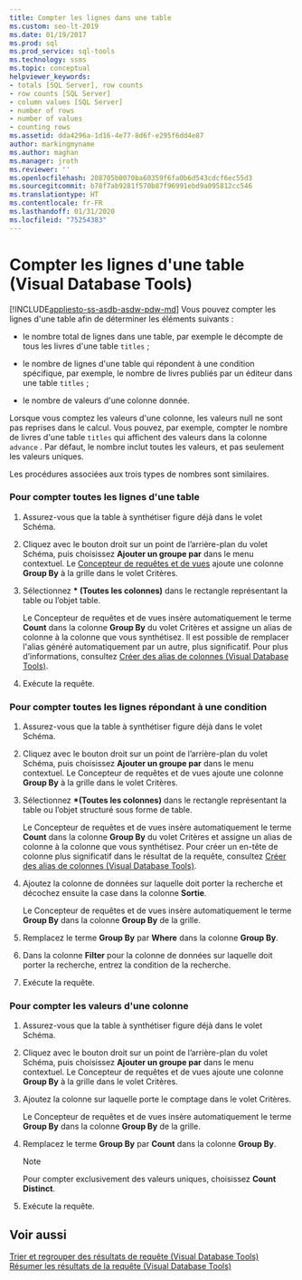 ```yaml
---
title: Compter les lignes dans une table
ms.custom: seo-lt-2019
ms.date: 01/19/2017
ms.prod: sql
ms.prod_service: sql-tools
ms.technology: ssms
ms.topic: conceptual
helpviewer_keywords:
- totals [SQL Server], row counts
- row counts [SQL Server]
- column values [SQL Server]
- number of rows
- number of values
- counting rows
ms.assetid: dda4296a-1d16-4e77-8d6f-e295f6dd4e87
author: markingmyname
ms.author: maghan
ms.manager: jroth
ms.reviewer: ''
ms.openlocfilehash: 208705b0070ba60359f6fa0b6d543cdcf6ec55d3
ms.sourcegitcommit: b78f7ab9281f570b87f96991ebd9a095812cc546
ms.translationtype: HT
ms.contentlocale: fr-FR
ms.lasthandoff: 01/31/2020
ms.locfileid: "75254383"
---
```

# <a name="count-rows-in-a-table-visual-database-tools"></a>Compter les lignes d'une table (Visual Database Tools)
[!INCLUDE[appliesto-ss-asdb-asdw-pdw-md](../../includes/appliesto-ss-asdb-asdw-pdw-md.md)]
Vous pouvez compter les lignes d'une table afin de déterminer les éléments suivants :  
  
-   le nombre total de lignes dans une table, par exemple le décompte de tous les livres d'une table `titles` ;  
  
-   le nombre de lignes d'une table qui répondent à une condition spécifique, par exemple, le nombre de livres publiés par un éditeur dans une table `titles` ;  
  
-   le nombre de valeurs d'une colonne donnée.  
  
Lorsque vous comptez les valeurs d'une colonne, les valeurs null ne sont pas reprises dans le calcul. Vous pouvez, par exemple, compter le nombre de livres d'une table `titles` qui affichent des valeurs dans la colonne `advance` . Par défaut, le nombre inclut toutes les valeurs, et pas seulement les valeurs uniques.  
  
Les procédures associées aux trois types de nombres sont similaires.  
  
### <a name="to-count-all-the-rows-in-a-table"></a>Pour compter toutes les lignes d'une table  
  
1.  Assurez-vous que la table à synthétiser figure déjà dans le volet Schéma.  
  
2.  Cliquez avec le bouton droit sur un point de l’arrière-plan du volet Schéma, puis choisissez **Ajouter un groupe par** dans le menu contextuel. Le [Concepteur de requêtes et de vues](../../ssms/visual-db-tools/query-and-view-designer-tools-visual-database-tools.md) ajoute une colonne **Group By** à la grille dans le volet Critères.  
  
3.  Sélectionnez **&#42; (Toutes les colonnes)** dans le rectangle représentant la table ou l’objet table.  
  
    Le Concepteur de requêtes et de vues insère automatiquement le terme **Count** dans la colonne **Group By** du volet Critères et assigne un alias de colonne à la colonne que vous synthétisez. Il est possible de remplacer l'alias généré automatiquement par un autre, plus significatif. Pour plus d’informations, consultez [Créer des alias de colonnes &#40;Visual Database Tools&#41;](../../ssms/visual-db-tools/create-column-aliases-visual-database-tools.md).  
  
4.  Exécute la requête.  
  
### <a name="to-count-all-the-rows-that-meet-a-condition"></a>Pour compter toutes les lignes répondant à une condition  
  
1.  Assurez-vous que la table à synthétiser figure déjà dans le volet Schéma.  
  
2.  Cliquez avec le bouton droit sur un point de l’arrière-plan du volet Schéma, puis choisissez **Ajouter un groupe par** dans le menu contextuel. Le Concepteur de requêtes et de vues ajoute une colonne **Group By** à la grille dans le volet Critères.  
  
3.  Sélectionnez **&#42;(Toutes les colonnes)** dans le rectangle représentant la table ou l’objet structuré sous forme de table.  
  
    Le Concepteur de requêtes et de vues insère automatiquement le terme **Count** dans la colonne **Group By** du volet Critères et assigne un alias de colonne à la colonne que vous synthétisez. Pour créer un en-tête de colonne plus significatif dans le résultat de la requête, consultez [Créer des alias de colonnes &#40;Visual Database Tools&#41;](../../ssms/visual-db-tools/create-column-aliases-visual-database-tools.md).  
  
4.  Ajoutez la colonne de données sur laquelle doit porter la recherche et décochez ensuite la case dans la colonne **Sortie**.  
  
    Le Concepteur de requêtes et de vues insère automatiquement le terme **Group By** dans la colonne **Group By** de la grille.  
  
5.  Remplacez le terme **Group By** par **Where** dans la colonne **Group By**.  
  
6.  Dans la colonne **Filter** pour la colonne de données sur laquelle doit porter la recherche, entrez la condition de la recherche.  
  
7.  Exécute la requête.  
  
### <a name="to-count-the-values-in-a-column"></a>Pour compter les valeurs d'une colonne  
  
1.  Assurez-vous que la table à synthétiser figure déjà dans le volet Schéma.  
  
2.  Cliquez avec le bouton droit sur un point de l’arrière-plan du volet Schéma, puis choisissez **Ajouter un groupe par** dans le menu contextuel. Le Concepteur de requêtes et de vues ajoute une colonne **Group By** à la grille dans le volet Critères.  
  
3.  Ajoutez la colonne sur laquelle porte le comptage dans le volet Critères.  
  
    Le Concepteur de requêtes et de vues insère automatiquement le terme **Group By** dans la colonne **Group By** de la grille.  
  
4.  Remplacez le terme **Group By** par **Count** dans la colonne **Group By**.  
  
    > [!NOTE]  
    > Pour compter exclusivement des valeurs uniques, choisissez **Count Distinct**.  
  
5.  Exécute la requête.  
  
## <a name="see-also"></a>Voir aussi  
[Trier et regrouper des résultats de requête &#40;Visual Database Tools&#41;](../../ssms/visual-db-tools/sort-and-group-query-results-visual-database-tools.md)  
[Résumer les résultats de la requête &#40;Visual Database Tools&#41;](../../ssms/visual-db-tools/summarize-query-results-visual-database-tools.md)  
  
